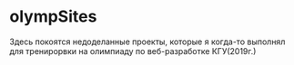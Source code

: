 # olympSites
Здесь покоятся недоделанные проекты, которые я когда-то выполнял для тренирорвки на олимпиаду по веб-разработке КГУ(2019г.)

